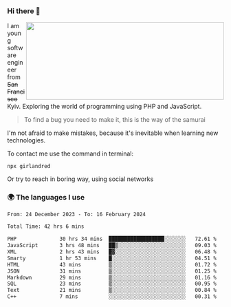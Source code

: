 ### Hi there 👋  

<img align='right' src="https://github-readme-stats.vercel.app/api?username=girlandred&count_private=true&show_icons=true&include_all_commits=true&hide_rank=true&hide_title=true&theme=buefy&card_width=300" width=460 height=180>


I am young software engineer from ~~San Francisco~~ Kyiv. Exploring the world of programming using PHP and JavaScript.


> To find a bug you need to make it, this is the way of the samurai



I'm not afraid to make mistakes, because it's inevitable when learning new technologies.

To contact me use the command in terminal:

```
npx girlandred
```

Or try to reach in boring way, using social networks


### 🌍 The languages I use

<!--START_SECTION:waka-->

```txt
From: 24 December 2023 - To: 16 February 2024

Total Time: 42 hrs 6 mins

PHP              30 hrs 34 mins  ██████████████████░░░░░░░   72.61 %
JavaScript       3 hrs 48 mins   ██▒░░░░░░░░░░░░░░░░░░░░░░   09.03 %
XML              2 hrs 43 mins   █▓░░░░░░░░░░░░░░░░░░░░░░░   06.48 %
Smarty           1 hr 53 mins    █░░░░░░░░░░░░░░░░░░░░░░░░   04.51 %
HTML             43 mins         ▒░░░░░░░░░░░░░░░░░░░░░░░░   01.72 %
JSON             31 mins         ▒░░░░░░░░░░░░░░░░░░░░░░░░   01.25 %
Markdown         29 mins         ▒░░░░░░░░░░░░░░░░░░░░░░░░   01.16 %
SQL              23 mins         ▒░░░░░░░░░░░░░░░░░░░░░░░░   00.95 %
Text             21 mins         ▒░░░░░░░░░░░░░░░░░░░░░░░░   00.84 %
C++              7 mins          ░░░░░░░░░░░░░░░░░░░░░░░░░   00.31 %
```

<!--END_SECTION:waka-->
